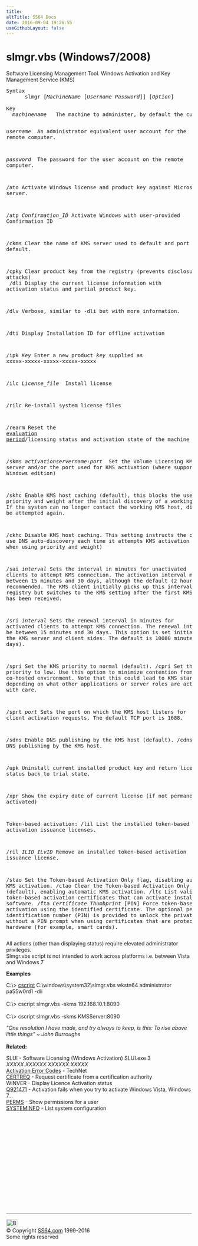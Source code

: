```yaml
---
title:
altTitle: SS64 Docs
date: 2016-09-04 19:26:55
useGithubLayout: false
---
```

<!-- #BeginLibraryItem "/Library/head_nt.lbi" --><!-- #EndLibraryItem --><h1>slmgr.vbs (Windows7/2008)</h1> 
<p>Software Licensing Management Tool. Windows Activation and Key Management Service (KMS)</p>
<pre>Syntax
      slmgr [<i>MachineName </i>[<i>Username Password</i>]] [<i>Option</i>]<br>
Key
  <i>machinename</i>   The machine to administer, by default the current local machine.

  <i>username </i>     An administrator equivalent user account for the remote computer.

  <i>password </i>     The password for the user account on the remote computer.

   /ato   Activate Windows license and product key against Microsoft's server.

   /atp <i>Confirmation_ID</i>   Activate Windows with user-provided Confirmation ID 

   /ckms  Clear the name of KMS server used to default and port to default.

   /cpky  Clear product key from the registry (prevents disclosure attacks)
<br>   /dli   Display the current license information with activation
          status and partial product key.

   /dlv   Verbose, similar to -dli but with more information.

   /dti   Display Installation ID for offline activation

   /ipk <i>Key</i>  Enter a new product <i>key</i> supplied as xxxxx-xxxxx-xxxxx-xxxxx-xxxxx 

   /ilc <i>License_file </i>  Install license

   /rilc               Re-install system license files

   /rearm Reset the <a href="https://support.microsoft.com/kb/948472">evaluation period</a>/licensing status and activation state of the machine

   /skms <i>activationservername:port </i>
          Set the Volume Licensing KMS server and/or the port used for KMS activation
          (where supported by your Windows edition)

   /skhc  Enable KMS host caching (default), this blocks the use of DNS priority and
          weight after the initial discovery of a working KMS host.
          If the system can no longer contact the working KMS host, discovery will be attempted again.

   /ckhc  Disable KMS host caching. This setting instructs the client to use DNS auto-discovery
          each time it attempts KMS activation (recommended when using priority and weight)

   /sai <i>interval</i> 
          Sets the interval in minutes for unactivated clients to attempt KMS connection.
          The activation interval must be between 15 minutes and 30 days, although the default (2 hours)
          is recommended.
          The KMS client initially picks up this interval from the registry but switches to the KMS
          setting after the first KMS response has been received.

   /sri <i>interval</i>
          Sets the renewal interval in minutes for activated clients to attempt KMS connection.
          The renewal interval must be between 15 minutes and 30 days.
          This option is set initially on both the KMS server and client sides.
          The default is 10080 minutes (7 days).

   /spri  Set the KMS priority to normal (default).
   /cpri  Set the KMS priority to low.
          Use this option to minimize contention from KMS in a co-hosted environment.
          Note that this could lead to KMS starvation, depending on what other applications
          or server roles are active. Use with care.

   /sprt <i>port</i>
          Sets the port on which the KMS host listens for client activation requests. The default TCP port is 1688.

   /sdns  Enable DNS publishing by the KMS host (default).
   /cdns  Disable DNS publishing by the KMS host.

   /upk   Uninstall current installed product key and return license status back to trial state.

   /xpr   Show the expiry date of current license (if not permanently activated)

Token-based activation:
   /lil   List the installed token-based activation issuance licenses.

   /ril <i>ILID ILvID</i>
         Remove an installed token-based activation issuance license.

   /stao  Set the Token-based Activation Only flag, disabling automatic KMS activation.
   /ctao  Clear the Token-based Activation Only flag (default), enabling automatic KMS activation.
   /ltc   List valid token-based activation certificates that can activate installed software.
   /fta <i>Certificate Thumbprint</i> [PIN]
          Force token-based activation using the identified certificate.
          The optional personal identification number (PIN) is provided to unlock the private
          key without a PIN prompt when using certificates that are protected by hardware
          (for example, smart cards).</pre>
<p>All actions (other than displaying status)  require elevated administrator privileges.<br>
Slmgr.vbs script is not intended to work across platforms i.e. between Vista and Windows 7</p>
<p><b>Examples</b></p>
<p class="code">C:\&gt;  <a href="../vb/cscript.html">cscript</a> C:\windows\system32\slmgr.vbs wkstn64 administrator pa55w0rd1 -dli<br>
<br>
C:\&gt; cscript slmgr.vbs -skms 192.168.10.1:8090 <br>
<br>
C:\&gt; cscript slmgr.vbs -skms KMSServer:8090</p>
<p><span class="quote"><i>"One resolution I have made, and try always to keep, is this: To rise above
little things" ~ John Burroughs</i></span><i><br></i><br><b>Related:</b></p>
<p>SLUI - Software Licensing (Windows Activation) <span class="code">SLUI.exe 3 <i>XXXXX.XXXXXX.XXXXXX.XXXXX</i></span><br>
<a href="http://technet.microsoft.com/en-us/library/ff793399.aspx">Activation Error Codes</a> - TechNet<br>
<a href="certreq.html">CERTREQ</a> - Request certificate from a certification authority<br>
WINVER - Display Licence Activation status<br>
<a href="https://support.microsoft.com/kb/921471">Q921471</a> - 
Activation fails when you try to activate Windows Vista, Windows 7...<br>
<a href="perms.html">PERMS</a> - Show permissions for a user<br>
<a href="systeminfo.html">SYSTEMINFO</a> - List system configuration</p><!-- #BeginLibraryItem "/Library/foot_nt.lbi" --><p>
<!-- windows300 -->
<ins class="adsbygoogle" style="display:inline-block;width:300px;height:250px" data-ad-client="ca-pub-6140977852749469" data-ad-slot="7649547908"></ins>
<script>
(adsbygoogle = window.adsbygoogle || []).push({});
</script></p>
<hr>
<div id="bl" class="footer"><a href="slmgr.html#"><img src="../images/top.png" width="30" height="22" alt="Back to the Top"></a></div>
<div id="br" class="footer, tagline">© Copyright <a href="../index.html">SS64.com</a> 1999-2016<br>
Some rights reserved</div><!-- #EndLibraryItem -->

